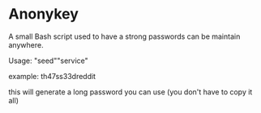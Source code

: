 # Anonykey

A small Bash script used to have a strong passwords can be maintain anywhere.

Usage: "seed""service"

example: th47ss33dreddit

this will generate a long password you can use (you don't have to copy it all)
